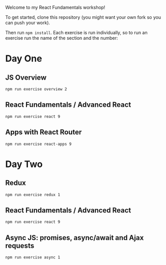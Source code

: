 Welcome to my React Fundamentals workshop!

To get started, clone this repository (you might want your own fork so you can push your work).

Then run `npm install`. Each exercise is run individually, so to run an exercise run the name of the section and the number:

# Day One

## JS Overview

```
npm run exercise overview 2
```

## React Fundamentals / Advanced React

```
npm run exercise react 9
```

## Apps with React Router

```
npm run exercise react-apps 9
```

# Day Two

## Redux

```
npm run exercise redux 1
```

## React Fundamentals / Advanced React

```
npm run exercise react 9
```

## Async JS: promises, async/await and Ajax requests

```
npm run exercise async 1
```
